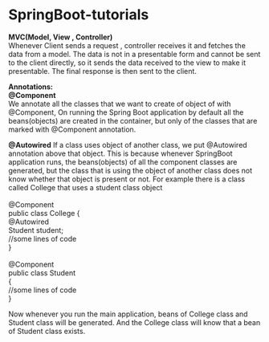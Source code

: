 # SpringBoot-tutorials

<B>MVC(Model, View , Controller)<br></B>
Whenever Client sends a request , controller receives it and fetches the data from a model. The data is not in a presentable form and cannot be sent to the client directly, so it sends the data received to the view to make it presentable. The final response is then sent to the client.

<B>Annotations:<br></B>
<B>@Component<br></B>
We annotate all the classes that we want to create of object of with @Component, On running the Spring Boot application by default all the beans(objects) are created in the container, but only of the classes that are marked with @Component annotation.

<B>@Autowired</B>
If a class uses object of another class, we put @Autowired annotation above that object. This is because whenever SpringBoot application runs, the beans(objects) of all the component classes are generated, but the class that is using the object of another class does not know whether that object is present or not.
For example there is a class called College that uses a student class object
<br>
<br>
@Component<br>
public class College
{<br>
@Autowired<br>
Student student;<br>
//some lines of code<br>
}<br>
<br>
@Component<br>
public class Student<br>
 {<br>
 //some lines of code<br>
 }<br>
 
Now whenever you run the main application, beans of College class and Student class will be generated. And the College class will know that a bean of  Student class exists.



